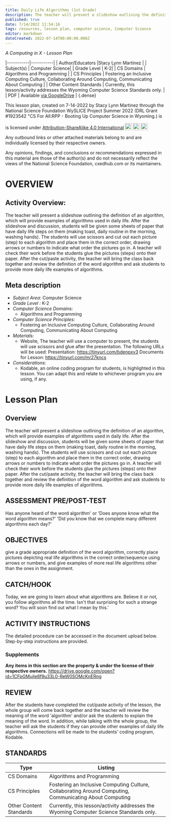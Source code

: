 ```yaml
---
title: Daily Life Algorithms (1st Grade)
description: The teacher will present a slideshow outlining the definition of an algorithm, which will provide examples of algorithms used in daily life. After the slideshow and discussion, students will be given some sheets of paper that have daily life steps on them (making toast, daily routine in the morning, washing hands). The students will use scissors and cut out each picture (step) to each algorithm and place them in the correct order, drawing arrows or numbers to indicate what order the pictures go in. A teacher will check their work before the students glue the pictures (steps) onto their paper. After the cut/paste activity, the teacher will bring the class back together and review the definition of the word algorithm and ask students to provide more daily life examples of algorithms.
published: true
date: 7/14/2022 11:54:16
tags: resources, lesson plan, computer science, Computer Science 
editor: markdown
dateCreated: 2022-07-14T00:00:00.000Z
---
```

*A Computing in X - Lesson Plan*

|-----------|-----------|
| Author/Educators |Stacy Lynn Martinez |
| Subject(s) | Computer Science|
| Grade Level | K-2|
| CS Domains | Algorithms and Programming |
| CS Principles | Fostering an Inclusive Computing Culture, Collaborating Around Computing, Communicating About Computing |
| Other Content Standards | Currently, this lesson/activity addresses the Wyoming Computer Science Standards only. | 
| PDF | Available [via GoogleDrive](https://drive.google.com/open?id=17kERQW07C6iWtXuOnXMTJdogVXjlStAk) |
{.dense}






This lesson plan, created on 7-14-2022 by Stacy Lynn Martinez through the National Science Foundation WySLICE Project Summer 2022 (DRL Grant #1923542 "CS For All:RPP - Booting Up Computer Science in Wyoming.) is  <p xmlns:cc="http://creativecommons.org/ns#" >  is licensed under <a href="http://creativecommons.org/licenses/by-sa/4.0/?ref=chooser-v1" target="_blank" rel="license noopener noreferrer" style="display:inline-block;">Attribution-ShareAlike 4.0 International<img style="height:22px!important;margin-left:3px;vertical-align:text-bottom;" src="https://mirrors.creativecommons.org/presskit/icons/cc.svg?ref=chooser-v1"><img style="height:22px!important;margin-left:3px;vertical-align:text-bottom;" src="https://mirrors.creativecommons.org/presskit/icons/by.svg?ref=chooser-v1"><img style="height:22px!important;margin-left:3px;vertical-align:text-bottom;" src="https://mirrors.creativecommons.org/presskit/icons/sa.svg?ref=chooser-v1"></a></p>


Any outbound links or other attached materials belong to and are individually licensed by their respective owners. 


Any opinions, findings, and conclusions or recommendations expressed in this material are those of the author(s) and do not necessarily reflect the views of the National Science Foundation, cxedhub.com or its maintainers.


# OVERVIEW
## Activity Overview:  
The teacher will present a slideshow outlining the definition of an algorithm, which will provide examples of algorithms used in daily life. After the slideshow and discussion, students will be given some sheets of paper that have daily life steps on them (making toast, daily routine in the morning, washing hands). The students will use scissors and cut out each picture (step) to each algorithm and place them in the correct order, drawing arrows or numbers to indicate what order the pictures go in. A teacher will check their work before the students glue the pictures (steps) onto their paper. After the cut/paste activity, the teacher will bring the class back together and review the definition of the word algorithm and ask students to provide more daily life examples of algorithms.
## Meta description
+ *Subject Area:* Computer Science 
+ *Grade Level :* K-2 
+ *Computer Science Domains:*
   + Algorithms and Programming
+ *Computer Science Principles:*
   + Fostering an Inclusive Computing Culture, Collaborating Around Computing, Communicating About Computing
+ *Materials:* 
   + Website, The teacher will use a computer to present, the students will use scissors and glue after the presentation. The following URLs will be used: Presentation: https://tinyurl.com/bdenpxv3 Documents for Lesson: https://tinyurl.com/mr27kncs
+ *Considerations:*
   + Kodable, an online coding program for students, is highlighted in this lesson. You can adapt this and relate to whichever program you are using, if any.


# Lesson Plan
## Overview
The teacher will present a slideshow outlining the definition of an algorithm, which will provide examples of algorithms used in daily life. After the slideshow and discussion, students will be given some sheets of paper that have daily life steps on them (making toast, daily routine in the morning, washing hands). The students will use scissors and cut out each picture (step) to each algorithm and place them in the correct order, drawing arrows or numbers to indicate what order the pictures go in. A teacher will check their work before the students glue the pictures (steps) onto their paper. After the cut/paste activity, the teacher will bring the class back together and review the definition of the word algorithm and ask students to provide more daily life examples of algorithms.
## ASSESSMENT PRE/POST-TEST
Has anyone heard of the word algorithm' or 'Does anyone know what the word algorithm means?' 'Did you know that we complete many different algorithms each day?'
## OBJECTIVES
give a grade appropriate definition of the word algorithm, correctly place pictures depicting real life algorithms in the correct order/sequence using arrows or numbers, and give examples of more real life algorithms other than the ones in the assignment.


## CATCH/HOOK
Today, we are going to learn about what algorithms are. Believe it or not, you follow algorithms all the time. Isn't that surprising for such a strange word? You will soon find out what I mean by this.'


## ACTIVITY INSTRUCTIONS
The detailed procedure can be accessed in the document upload below. Step-by-step instructions are provided.


### Supplements
**Any items in this section are the property & under the license of their respective owners.**
https://drive.google.com/open?id=1CFpGMujle6f9u33L0-ReW0SOMcKnERng




## REVIEW
After the students have completed the cut/paste activity of the lesson, the whole group will come back together and the teacher will review the meaning of the word 'algorithm' and/or ask the students to explain the meaning of the word. In addition, while talking with the whole group, the teacher will ask the students if they can provide other examples of daily life algorithms. Connections will be made to the students' coding program, Kodable.
## STANDARDS        
| Type | Listing | 
|-----------|-----------|
| CS Domains  | Algorithms and Programming|
| CS Principles   | Fostering an Inclusive Computing Culture, Collaborating Around Computing, Communicating About Computing|
| Other Content Standards | Currently, this lesson/activity addresses the Wyoming Computer Science Standards only.  |